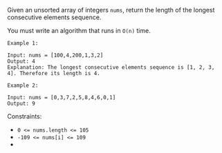 Given an unsorted array of integers `nums`, return the length of the longest consecutive elements sequence.

You must write an algorithm that runs in `O(n)` time.

```
Example 1:

Input: nums = [100,4,200,1,3,2]
Output: 4
Explanation: The longest consecutive elements sequence is [1, 2, 3, 4]. Therefore its length is 4.
```

```
Example 2:

Input: nums = [0,3,7,2,5,8,4,6,0,1]
Output: 9
```

Constraints:

- `0 <= nums.length <= 105`
- `-109 <= nums[i] <= 109`
- 